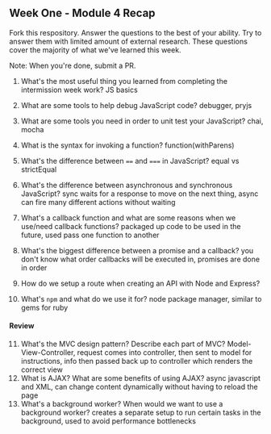 ## Week One - Module 4 Recap

Fork this respository. Answer the questions to the best of your ability. Try to answer them with limited amount of external research. These questions cover the majority of what we've learned this week. 

Note: When you're done, submit a PR. 

1. What's the most useful thing you learned from completing the intermission week work?
  JS basics
2. What are some tools to help debug JavaScript code?
  debugger, pryjs
3. What are some tools you need in order to unit test your JavaScript?
  chai, mocha
4. What is the syntax for invoking a function?
  function(withParens)
5. What's the difference between `==` and `===` in JavaScript?
  equal vs strictEqual
6. What's the difference between asynchronous and synchronous JavaScript? 
  sync waits for a response to move on the next thing, async can fire many different actions without waiting
7. What's a callback function and what are some reasons when we use/need callback functions?
  packaged up code to be used in the future, used pass one function to another
8. What's the biggest difference between a promise and a callback?
  you don't know what order callbacks will be executed in, promises are done in order
9. How do we setup a route when creating an API with Node and Express?
  
10. What's `npm` and what do we use it for?
  node package manager, similar to gems for ruby

#### Review  
11. What's the MVC design pattern? Describe each part of MVC?
  Model-View-Controller, request comes into controller, then sent to model for instructions, info then passed back up to         controller which renders the correct view
12. What is AJAX? What are some benefits of using AJAX?
  async javascript and XML, can change content dynamically without having to reload the page
13. What's a background worker? When would we want to use a background worker?
  creates a separate setup to run certain tasks in the background, used to avoid performance bottlenecks
